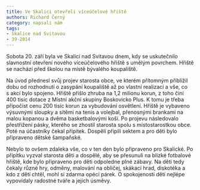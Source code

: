 ```yaml
---
title: Ve Skalici otevřeli víceúčelové hřiště
authors: Richard Černý
category: napsali nám
tags:
- Skalice nad Svitavou
- 39-2014
---
```


Sobota 20. září byla ve Skalici nad Svitavou dnem, kdy se uskutečnilo slavnostní otevření nového víceúčelového hřiště s umělým povrchem. Hřiště se nachází před školou na místě bývalého koupaliště.

Na úvod přednesl svůj projev starosta obce, ve kterém přítomným přiblížil dobu od rozhodnutí o zasypání koupaliště až po vlastní realizaci a vše, co s akcí bylo spojeno. Hřiště přišlo zhruba na 1,2 milionu korun, z toho činí 400 tisíc dotace z Místní akční skupiny Boskovicko Plus. K tomu je třeba připočíst cenu 200 tisíc korun za vybudování osvětlení. Hřiště je vybaveno výsuvnými sloupky a sítěmi na tenis a volejbal, přenosnými brankami na malou kopanou a dvěma basketbalovými koši. Po projevu následovalo přestřižení pásky, kterého se zhostil starosta spolu s místostarostkou obce. Poté na účastníky čekal přípitek. Dospělí připili sektem a pro děti bylo připraveno dětské šampaňské.

Nebylo to ovšem zdaleka vše, co v ten den bylo připraveno pro Skalické. Po přípitku vyzval starosta děti a dospělé, aby se přesunuli na blízké fotbalové hřiště, kde bylo připraveno pro děti odpoledne plné zábavy. Na děti tedy čekaly různé hry, odměny, malování na obličej, skákací hrad, diskotéka a kdo z dětí chtěl, mohl si zdarma opéci párek. O spokojenosti dětí nejlépe vypovídaly radostné tváře a jejich úsměvy.